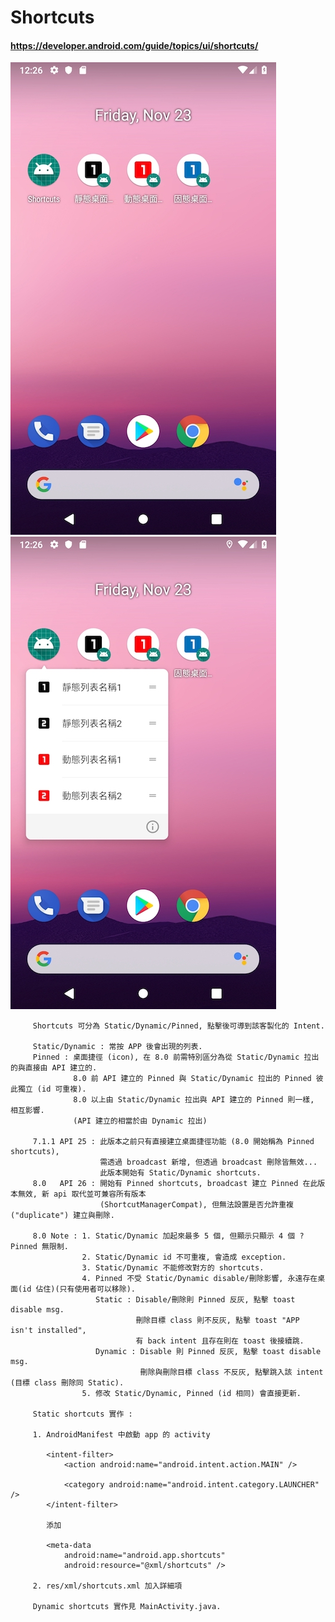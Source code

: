 # Shortcuts
#### https://developer.android.com/guide/topics/ui/shortcuts/

![image](https://github.com/VansonChung/Shortcuts/blob/master/shortcuts-1.jpg)    ![image](https://github.com/VansonChung/Shortcuts/blob/master/shortcuts-2.jpg)
         
         Shortcuts 可分為 Static/Dynamic/Pinned, 點擊後可導到該客製化的 Intent.
         
         Static/Dynamic : 常按 APP 後會出現的列表.
         Pinned : 桌面捷徑 (icon), 在 8.0 前需特別區分為從 Static/Dynamic 拉出的與直接由 API 建立的.
                  8.0 前 API 建立的 Pinned 與 Static/Dynamic 拉出的 Pinned 彼此獨立 (id 可重複).
                  8.0 以上由 Static/Dynamic 拉出與 API 建立的 Pinned 則一樣, 相互影響.
                  (API 建立的相當於由 Dynamic 拉出)
                  
         7.1.1 API 25 : 此版本之前只有直接建立桌面捷徑功能 (8.0 開始稱為 Pinned shortcuts),
                        需透過 broadcast 新增, 但透過 broadcast 刪除皆無效...
                        此版本開始有 Static/Dynamic shortcuts.
         8.0   API 26 : 開始有 Pinned shortcuts, broadcast 建立 Pinned 在此版本無效, 新 api 取代並可兼容所有版本                    
                        (ShortcutManagerCompat), 但無法設置是否允許重複 ("duplicate") 建立與刪除.
                  
         8.0 Note : 1. Static/Dynamic 加起來最多 5 個, 但顯示只顯示 4 個 ? Pinned 無限制.
                    2. Static/Dynamic id 不可重複, 會造成 exception.
                    3. Static/Dynamic 不能修改對方的 shortcuts.
                    4. Pinned 不受 Static/Dynamic disable/刪除影響, 永遠存在桌面(id 佔住)(只有使用者可以移除).
                       Static : Disable/刪除則 Pinned 反灰, 點擊 toast disable msg.
                                刪除目標 class 則不反灰, 點擊 toast "APP isn't installed",
                                有 back intent 且存在則在 toast 後接續跳.
                       Dynamic : Disable 則 Pinned 反灰, 點擊 toast disable msg.
                                 刪除與刪除目標 class 不反灰, 點擊跳入該 intent (目標 class 刪除同 Static).
                    5. 修改 Static/Dynamic, Pinned (id 相同) 會直接更新.

         Static shortcuts 實作 :
         
         1. AndroidManifest 中啟動 app 的 activity

            <intent-filter>
                <action android:name="android.intent.action.MAIN" />

                <category android:name="android.intent.category.LAUNCHER" />
            </intent-filter>

            添加

            <meta-data
                android:name="android.app.shortcuts"
                android:resource="@xml/shortcuts" />

         2. res/xml/shortcuts.xml 加入詳細項

         Dynamic shortcuts 實作見 MainActivity.java.
